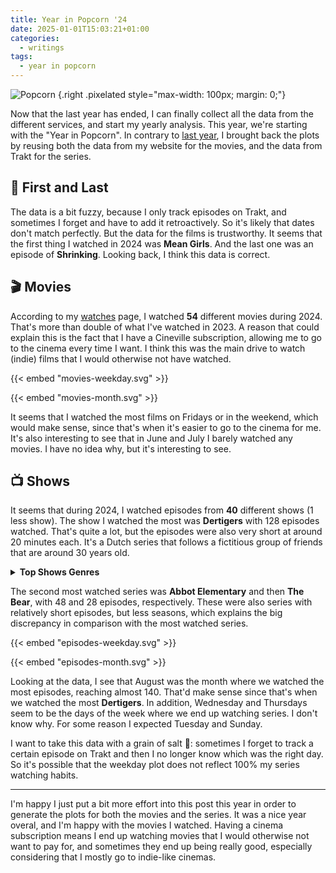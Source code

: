 ```yaml
---
title: Year in Popcorn '24
date: 2025-01-01T15:03:21+01:00
categories:
  - writings
tags:
  - year in popcorn
---
```


![](https://media.hacdias.com/2021-02-01-popcorn.gif "Popcorn")
{.right .pixelated style="max-width: 100px; margin: 0;"}

Now that the last year has ended, I can finally collect all the data from the different services, and start my yearly analysis. This year, we're starting with the "Year in Popcorn". In contrary to [last year](/2024/01/05/year-in-popcorn/), I brought back the plots by reusing both the data from my website for the movies, and the data from Trakt for the series. 

<!--more-->

## 🏁 First and Last

The data is a bit fuzzy, because I only track episodes on Trakt, and sometimes I forget and have to add it retroactively. So it's likely that dates don't match perfectly. But the data for the films is trustworthy. It seems that the first thing I watched in 2024 was **Mean Girls**. And the last one was an episode of **Shrinking**. Looking back, I think this data is correct.

## 🎬 Movies

According to my [watches](/watches/) page, I watched **54** different movies during 2024. That's more than double of what I've watched in 2023. A reason that could explain this is the fact that I have a Cineville subscription, allowing me to go to the cinema every time I want. I think this was the main drive to watch (indie) films that I would otherwise not have watched.

<div class='fg plots'>

{{< embed "movies-weekday.svg" >}}

{{< embed "movies-month.svg" >}}

</div>

It seems that I watched the most films on Fridays or in the weekend, which would make sense, since that's when it's easier to go to the cinema for me. It's also interesting to see that in June and July I barely watched any movies. I have no idea why, but it's interesting to see.

## 📺 Shows

It seems that during 2024, I watched episodes from **40** different shows (1 less show). The show I watched the most was **Dertigers** with 128 episodes watched. That's quite a lot, but the episodes were also very short at around 20 minutes each. It's a Dutch series that follows a fictitious group of friends that are around 30 years old.

<details>
  <summary><strong>Top Shows Genres</strong></summary>

  | genre           |   count |   percentage |
  |:----------------|--------:|-------------:|
  | Drama           |      33 |         31.4 |
  | Fantasy         |      12 |         11.4 |
  | Science-Fiction |      12 |         11.4 |
  | Mystery         |      11 |         10.5 |
  | Comedy          |      11 |         10.5 |
  | Action          |       5 |          4.8 |
  | Adventure       |       5 |          4.8 |
  | Crime           |       4 |          3.8 |
  | Family          |       2 |          1.9 |
  | Romance         |       2 |          1.9 |
  | Thriller        |       2 |          1.9 |
  | Superhero       |       1 |          1   |
  | Documentary     |       1 |          1   |
  | War             |       1 |          1   |
  | Animation       |       1 |          1   |
  | Horror          |       1 |          1   |
  | Reality         |       1 |          1   |

</details>

The second most watched series was **Abbot Elementary** and then **The Bear**, with 48 and 28 episodes, respectively. These were also series with relatively short episodes, but less seasons, which explains the big discrepancy in comparison with the most watched series.

<div class='fg plots'>

{{< embed "episodes-weekday.svg" >}}

{{< embed "episodes-month.svg" >}}

</div>

Looking at the data, I see that August was the month where we watched the most episodes, reaching almost 140. That'd make sense since that's when we watched the most **Dertigers**. In addition, Wednesday and Thursdays seem to be the days of the week where we end up watching series. I don't know why. For some reason I expected Tuesday and Sunday.

I want to take this data with a grain of salt 🧂: sometimes I forget to track a certain episode on Trakt and then I no longer know which was the right day. So it's possible that the weekday plot does not reflect 100% my series watching habits.

---

I'm happy I just put a bit more effort into this post this year in order to generate the plots for both the movies and the series. It was a nice year overal, and I'm happy with the movies I watched. Having a cinema subscription means I end up watching movies that I would otherwise not want to pay for, and sometimes they end up being really good, especially considering that I mostly go to indie-like cinemas.
